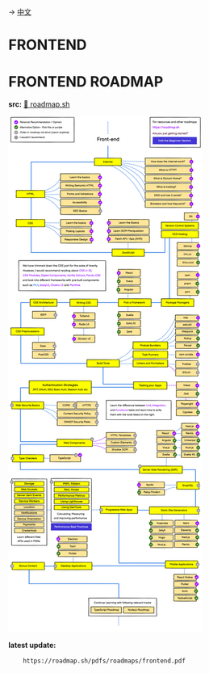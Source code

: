 -> [中文](/SKILLSETS/FRONTEND/frontend-cn.md)

# FRONTEND

# FRONTEND ROADMAP

**src:** [🔗 roadmap.sh](https://roadmap.sh/frontend)

![FRONTEND](frontend.png)

**latest update:** 
```pdf
    https://roadmap.sh/pdfs/roadmaps/frontend.pdf
```
